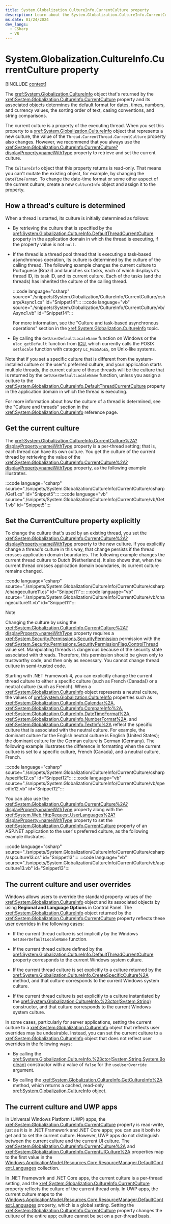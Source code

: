 ```yaml
---
title: System.Globalization.CultureInfo.CurrentCulture property
description: Learn about the System.Globalization.CultureInfo.CurrentCulture property.
ms.date: 01/24/2024
dev_langs:
  - CSharp
  - VB
---
```

# System.Globalization.CultureInfo.CurrentCulture property

[!INCLUDE [context](includes/context.md)]

The <xref:System.Globalization.CultureInfo> object that's returned by the <xref:System.Globalization.CultureInfo.CurrentCulture> property and its associated objects determines the default format for dates, times, numbers, and currency values, the sorting order of text, casing conventions, and string comparisons.

The current culture is a property of the executing thread. When you set this property to a <xref:System.Globalization.CultureInfo> object that represents a new culture, the value of the `Thread.CurrentThread.CurrentCulture` property also changes. However, we recommend that you always use the <xref:System.Globalization.CultureInfo.CurrentCulture?displayProperty=nameWithType> property to retrieve and set the current culture.

The `CultureInfo` object that this property returns is read-only. That means you can't mutate the existing object, for example, by changing the `DateTimeFormat`. To change the date-time format or some other aspect of the current culture, create a new `CultureInfo` object and assign it to the property.

## How a thread's culture is determined

When a thread is started, its culture is initially determined as follows:

- By retrieving the culture that is specified by the <xref:System.Globalization.CultureInfo.DefaultThreadCurrentCulture> property in the application domain in which the thread is executing, if the property value is not `null`.

- If the thread is a thread pool thread that is executing a task-based asynchronous operation, its culture is determined by the culture of the calling thread.  The following example changes the current culture to Portuguese (Brazil) and launches six tasks, each of which displays its thread ID, its task ID, and its current culture. Each of the tasks (and the threads) has inherited the culture of the calling thread.

  :::code language="csharp" source="./snippets/System.Globalization/CultureInfo/CurrentCulture/csharp/Async1.cs" id="Snippet14":::
  :::code language="vb" source="./snippets/System.Globalization/CultureInfo/CurrentCulture/vb/Async1.vb" id="Snippet14":::

  For more information, see the "Culture and task-based asynchronous operations" section in the <xref:System.Globalization.CultureInfo> topic.

- By calling the `GetUserDefaultLocaleName` function on Windows or the `uloc_getDefault` function from [ICU](https://icu-project.org/), which currently calls the POSIX `setlocale` function with category `LC_MESSAGES`, on Unix-like systems.

Note that if you set a specific culture that is different from the system-installed culture or the user's preferred culture, and your application starts multiple threads, the current culture of those threads will be the culture that is returned by the `GetUserDefaultLocaleName` function, unless you assign a culture to the <xref:System.Globalization.CultureInfo.DefaultThreadCurrentCulture> property in the application domain in which the thread is executing.

For more information about how the culture of a thread is determined, see the "Culture and threads" section in the <xref:System.Globalization.CultureInfo> reference page.

## Get the current culture

The <xref:System.Globalization.CultureInfo.CurrentCulture%2A?displayProperty=nameWithType> property is a per-thread setting; that is, each thread can have its own culture. You get the culture of the current thread by retrieving the value of the <xref:System.Globalization.CultureInfo.CurrentCulture%2A?displayProperty=nameWithType> property, as the following example illustrates.

:::code language="csharp" source="./snippets/System.Globalization/CultureInfo/CurrentCulture/csharp/Get1.cs" id="Snippet5":::
:::code language="vb" source="./snippets/System.Globalization/CultureInfo/CurrentCulture/vb/Get1.vb" id="Snippet5":::

## Set the CurrentCulture property explicitly

To change the culture that's used by an existing thread, you set the <xref:System.Globalization.CultureInfo.CurrentCulture%2A?displayProperty=nameWithType> property to the new culture. If you explicitly change a thread's culture in this way, that change persists if the thread crosses application domain boundaries. The following example changes the current thread culture to Dutch (Netherlands). It also shows that, when the current thread crosses application domain boundaries, its current culture remains changed.

:::code language="csharp" source="./snippets/System.Globalization/CultureInfo/CurrentCulture/csharp/changeculture11.cs" id="Snippet11":::
:::code language="vb" source="./snippets/System.Globalization/CultureInfo/CurrentCulture/vb/changeculture11.vb" id="Snippet11":::

> [!NOTE]
> Changing the culture by using the <xref:System.Globalization.CultureInfo.CurrentCulture%2A?displayProperty=nameWithType> property requires a <xref:System.Security.Permissions.SecurityPermission> permission with the <xref:System.Security.Permissions.SecurityPermissionFlag.ControlThread> value set. Manipulating threads is dangerous because of the security state associated with threads. Therefore, this permission should be given only to trustworthy code, and then only as necessary. You cannot change thread culture in semi-trusted code.

Starting with .NET Framework 4, you can explicitly change the current thread culture to either a specific culture (such as French (Canada)) or a neutral culture (such as French). When a <xref:System.Globalization.CultureInfo> object represents a neutral culture, the values of <xref:System.Globalization.CultureInfo> properties such as <xref:System.Globalization.CultureInfo.Calendar%2A>, <xref:System.Globalization.CultureInfo.CompareInfo%2A>, <xref:System.Globalization.CultureInfo.DateTimeFormat%2A>, <xref:System.Globalization.CultureInfo.NumberFormat%2A>, and <xref:System.Globalization.CultureInfo.TextInfo%2A> reflect the specific culture that is associated with the neutral culture. For example, the dominant culture for the English neutral culture is English (United States); the dominant culture for the German culture is German (Germany). The following example illustrates the difference in formatting when the current culture is set to a specific culture, French (Canada), and a neutral culture, French.

:::code language="csharp" source="./snippets/System.Globalization/CultureInfo/CurrentCulture/csharp/specific12.cs" id="Snippet12":::
:::code language="vb" source="./snippets/System.Globalization/CultureInfo/CurrentCulture/vb/specific12.vb" id="Snippet12":::

You can also use the <xref:System.Globalization.CultureInfo.CurrentCulture%2A?displayProperty=nameWithType> property along with the <xref:System.Web.HttpRequest.UserLanguages%2A?displayProperty=nameWithType> property to set the <xref:System.Globalization.CultureInfo.CurrentCulture> property of an ASP.NET application to the user's preferred culture, as the following example illustrates.

:::code language="csharp" source="./snippets/System.Globalization/CultureInfo/CurrentCulture/csharp/aspculture13.cs" id="Snippet13":::
:::code language="vb" source="./snippets/System.Globalization/CultureInfo/CurrentCulture/vb/aspculture13.vb" id="Snippet13":::

## The current culture and user overrides

Windows allows users to override the standard property values of the <xref:System.Globalization.CultureInfo> object and its associated objects by using **Regional and Language Options** in Control Panel. The <xref:System.Globalization.CultureInfo> object returned by the <xref:System.Globalization.CultureInfo.CurrentCulture> property reflects these user overrides in the following cases:

- If the current thread culture is set implicitly by the Windows `GetUserDefaultLocaleName` function.

- If the current thread culture defined by the <xref:System.Globalization.CultureInfo.DefaultThreadCurrentCulture> property corresponds to the current Windows system culture.

- If the current thread culture is set explicitly to a culture returned by the <xref:System.Globalization.CultureInfo.CreateSpecificCulture%2A> method, and that culture corresponds to the current Windows system culture.

- If the current thread culture is set explicitly to a culture instantiated by the <xref:System.Globalization.CultureInfo.%23ctor(System.String)> constructor, and that culture corresponds to the current Windows system culture.

In some cases, particularly for server applications, setting the current culture to a <xref:System.Globalization.CultureInfo> object that reflects user overrides may be undesirable. Instead, you can set the current culture to a <xref:System.Globalization.CultureInfo> object that does not reflect user overrides in the following ways:

- By calling the <xref:System.Globalization.CultureInfo.%23ctor(System.String,System.Boolean)> constructor with a value of `false` for the `useUserOverride` argument.

- By calling the <xref:System.Globalization.CultureInfo.GetCultureInfo%2A> method, which returns a cached, read-only <xref:System.Globalization.CultureInfo> object.

## The current culture and UWP apps

In Universal Windows Platform (UWP) apps, the <xref:System.Globalization.CultureInfo.CurrentCulture> property is read-write, just as it is in .NET Framework and .NET Core apps; you can use it both to get and to set the current culture. However, UWP apps do not distinguish between the current culture and the current UI culture. The <xref:System.Globalization.CultureInfo.CurrentCulture%2A> and <xref:System.Globalization.CultureInfo.CurrentUICulture%2A> properties map to the first value in the [Windows.ApplicationModel.Resources.Core.ResourceManager.DefaultContext.Languages](/uwp/api/windows.applicationmodel.resources.core.resourcecontext#properties_) collection.

In .NET Framework and .NET Core apps, the current culture is a per-thread setting, and the <xref:System.Globalization.CultureInfo.CurrentCulture> property reflects the culture of the current thread only. In UWP apps, the current culture maps to the [Windows.ApplicationModel.Resources.Core.ResourceManager.DefaultContext.Languages](/uwp/api/windows.applicationmodel.resources.core.resourcecontext#properties_) property, which is a global setting. Setting the <xref:System.Globalization.CultureInfo.CurrentCulture> property changes the culture of the entire app; culture cannot be set on a per-thread basis.
